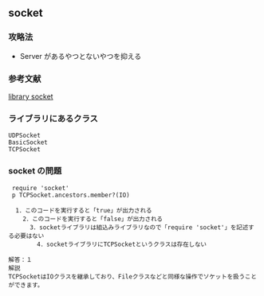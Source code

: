 ## socket

### 攻略法

- Server があるやつとないやつを抑える

### 参考文献

[library socket](https://docs.ruby-lang.org/ja/latest/library/socket.html)

### ライブラリにあるクラス

```
UDPSocket
BasicSocket
TCPSocket
```

### socket の問題

```
 require 'socket'
 p TCPSocket.ancestors.member?(IO)

  1．このコードを実行すると「true」が出力される
    2．このコードを実行すると「false」が出力される
      3．socketライブラリは組込みライブラリなので「require 'socket'」を記述する必要はない
        4．socketライブラリにTCPSocketというクラスは存在しない

解答：１
解説
TCPSocketはIOクラスを継承しており、Fileクラスなどと同様な操作でソケットを扱うことができます。
```
